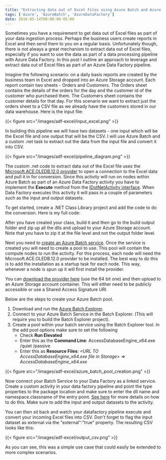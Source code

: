 ```yaml
---
title: "Extracting data out of Excel Files using Azure Batch and Azure Data Factory"
tags: ['Azure', 'AzureBatch', 'AzureDataFactory']
date: 2016-05-14T00:00:00-05:00
---
```

Sometimes you have a requirement to get data out of Excel files as part of your data ingestion process. Perhaps the business users create reports in Excel and then send them to you on a regular basis. Unfortunately though, there is not always a great mechanism to extract data out of Excel files, especially if you want to use the data as part of a data processing pipeline with Azure Data Factory. In this post I outline an approach to leverage and extract data out of Excel files as part of an Azure Data Factory pipeline.
<!--more-->
Imagine the following scenario: on a daily basis reports are created by the business team in Excel and dropped into an Azure Storage account. Each report contain two sheets - Orders and Customers. The Orders sheet contains the details of the orders for the day and the customer id of the customer who purchased them. The Customers sheet contains the customer details for that day. For this scenario we want to extract just the orders sheet to a CSV file as we already have the customers stored in our data warehouse. Here is the input file:

{{< figure src="/images/adf-excel/input_excel.png" >}}

In building this pipeline we will have two datasets - one input which will be the Excel file and one output that will be the CSV. I will use Azure Batch and a custom .net task to extract out the data from the input file and convert it into CSV.

{{< figure src="/images/adf-excel/pipeline_diagram.png" >}}

The custom .net code to extract data out of the Excel file uses the [Microsoft.ACE.OLEDB.12.0 provider](https://www.microsoft.com/en-us/download/details.aspx?id=13255) to open a connection to the Excel data and pull it in for conversion. Since this activity will run on nodes within Azure Batch as part of an Azure Data Factory activity you have to implement the **Execute** method from the [IDotNetActivity interface](https://msdn.microsoft.com/en-us/library/microsoft.azure.management.datafactories.runtime.idotnetactivity.aspx). When Data Factory executes this activity it will pass in a couple of parameters such as the input and output datasets. 

To get started, create a .NET Class Library project and add the code to do the conversion. Here is my full code:

<script src="https://gist.github.com/johndehavilland/703835cff8f406cc8f7344f78c561f76.js"></script>

After you have created your class, build it and then go to the build output folder and zip up all the dlls and upload to your Azure Storage account. Note that you have to zip it at the file level and not the output folder level.

Next you need to [create an Azure Batch service](https://azure.microsoft.com/en-us/documentation/articles/batch-account-create-portal/). Once the service is created you will need to create a pool to use. This pool will contain the compute nodes to run the activity. For this process, each node will need the Microsoft.ACE.OLEDB.12.0 provider to be installed. The best way to do this is to add the installation as a startup task for each node. This way, whenever a node is spun up it will first install the provider. 
 
You can [download the provider here](https://www.microsoft.com/en-us/download/details.aspx?id=13255) (use the 64 bit one) and then upload to an Azure Storage account container. This will either need to be publicly accessible or use a Shared Access Signature URI. 

Below are the steps to create your Azure Batch pool. 
 
1. Download and run the [Azure Batch Explorer](https://github.com/Azure/azure-batch-samples/tree/master/CSharp/BatchExplorer).
2. Connect to your Azure Batch Service in the Batch Explorer. (This will require you to build the Batch Explorer project).
3. Create a pool within your batch service using the Batch Explorer tool. In the add pool options make sure to set the following
    * Check **Run Elevated**
    * Enter this as the **Command Line**: AccessDatabaseEngine_x64.exe /quiet /passive
    * Enter this as **Resource Files**: _&lt;URL TO AccessDatabaseEngine_x64.exe file in Storage&gt; => AccessDatabaseEngine_x64.exe_

{{< figure src="/images/adf-excel/azure_batch_pool_creation.png" >}}
            
Now connect your Batch Service to your Data Factory as a linked service. Create a custom activity in your data factory pipeline and point the type properties to the package location and make sure to enter the dll name and namespace.classname of the entry point. [See here](https://azure.microsoft.com/en-us/documentation/articles/data-factory-use-custom-activities/) for more details on how to do this. Make sure to add the input and output datasets to the activity.

You can then sit back and watch your datafactory pipeline execute and convert your incoming Excel files into CSV. Don't forget to flag the input dataset as external via the "external":"true" property. The resulting CSV looks like this:

{{< figure src="/images/adf-excel/output_csv.png" >}}

As you can see, this was a simple use case that could easily be extended to more complex scenarios.

